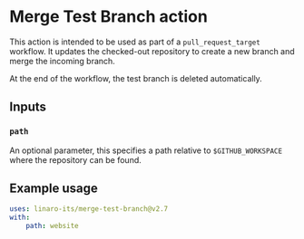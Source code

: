 # Merge Test Branch action

This action is intended to be used as part of a `pull_request_target` workflow. It updates the checked-out repository to create a new branch and merge the incoming branch.

At the end of the workflow, the test branch is deleted automatically.

## Inputs

### `path`

An optional parameter, this specifies a path relative to `$GITHUB_WORKSPACE` where the repository can be found.

## Example usage

```yaml
uses: linaro-its/merge-test-branch@v2.7
with:
    path: website
```
